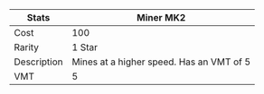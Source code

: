 | Stats          | Miner MK2         |
|----------------|-----------------------|
| Cost           | 100                   |
| Rarity         | 1 Star                |
| Description    | Mines at a higher speed. Has an VMT of 5            |
| VMT        | 5                     |